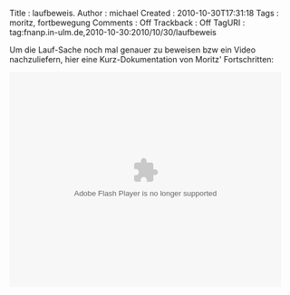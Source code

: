 Title     : laufbeweis.
Author    : michael
Created   : 2010-10-30T17:31:18
Tags      : moritz, fortbewegung
Comments  : Off
Trackback : Off
TagURI    : tag:fnanp.in-ulm.de,2010-10-30:2010/10/30/laufbeweis

Um die Lauf-Sache noch mal genauer zu beweisen bzw ein Video nachzuliefern,
hier eine Kurz-Dokumentation von Moritz' Fortschritten:

<p><embed src="http://fnanp.in-ulm.de/flv/mediaplayer.swf" width="480" height="380" type="application/x-shockwave-flash" pluginspage="http://www.macromedia.com/go/getflashplayer" flashvars="file=http://fnanp.in-ulm.de/flv/lauf-2010-10-30.flv&image=http://fnanp.in-ulm.de/flv/lauf-2010-10-30.jpg" /></p>
